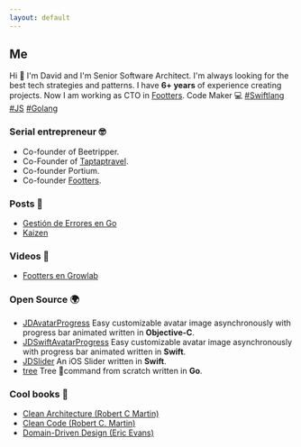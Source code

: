 ```yaml
---
layout: default
---
```


## Me

Hi 👋 I'm David and I'm Senior Software Architect. I'm always looking for the best tech strategies and patterns. I have **6+ years** of experience creating projects. Now I am working as CTO in [Footters](https://footters.com). Code Maker 💻 [#Swiftlang](https://twitter.com/hashtag/Swiftlang?src=hash)  [#JS](https://twitter.com/hashtag/JS?src=hash)  [#Golang](https://twitter.com/hashtag/Golang?src=hash)

### Serial entrepreneur 🤓

- Co-founder of Beetripper.
- Co-Founder of [Taptaptravel](https://www.producthunt.com/posts/taptaptravel).
- Co-founder Portium.
- Co-founder [Footters](https://www.footters.com).

### Posts 📝

- [Gestión de Errores en Go](https://blog.friendsofgo.tech/posts/gestion-de-errores-en-golang/)
- [Kaizen](https://medium.com/@portiumventures/kaizen-pasito-a-pasito-9175e9539b)

### Videos 🎥
- [Footters en Growlab](https://youtu.be/Ke1G0osXSxE?t=2524)

### Open Source 🌍

- [JDAvatarProgress](https://github.com/JellyDevelopment/JDAvatarProgress) Easy customizable avatar image asynchronously with progress bar animated written in **Objective-C**.
- [JDSwiftAvatarProgress](https://github.com/JellyDevelopment/JDSwiftAvatarProgress) Easy customizable avatar image asynchronously with progress bar animated written in **Swift**.
- [JDSlider](https://github.com/JellyDevelopment/JDSlider) An iOS Slider written in **Swift**.
- [tree](https://github.com/davidlcarrascal/tree) Tree 🌲command from scratch written in **Go**.

### Cool books 📖

- [Clean Architecture (Robert C Martin)](https://amzn.to/2HdO76K)
- [Clean Code (Robert C. Martin)](https://amzn.to/2C6wq5U)
- [Domain-Driven Design (Eric Evans)](https://amzn.to/2VDeK99)
